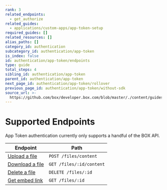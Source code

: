 ```yaml
---
rank: 3
related_endpoints:
  - get_authorize
related_guides:
  - applications/custom-apps/app-token-setup
required_guides: []
related_resources: []
alias_paths: []
category_id: authentication
subcategory_id: authentication/app-token
is_index: false
id: authentication/app-token/endpoints
type: guide
total_steps: 4
sibling_id: authentication/app-token
parent_id: authentication/app-token
next_page_id: authentication/app-token/rollover
previous_page_id: authentication/app-token/without-sdk
source_url: >-
  https://github.com/box/developer.box.com/blob/master/./content/guides/authentication/app-token/endpoints.md
---
```


# Supported Endpoints

App Token authentication currently only supports a handful of the BOX API.

| Endpoint                                     | Path                     |
| -------------------------------------------- | ------------------------ |
| [Upload a file](e://post-files-content)      | `POST /files/content`    |
| [Download a file](e://get-files-id-content)  | `GET /files/:id/content` |
| [Delete a file](e://delete-files-id-content) | `DELETE /files/:id`      |
| [Get embed link](e://get-files--id)          | `GET /files/:id`         |
